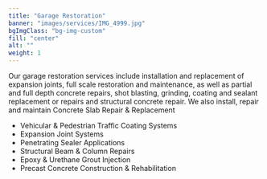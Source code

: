 ```yaml
---
title: "Garage Restoration"
banner: "images/services/IMG_4999.jpg"
bgImgClass: "bg-img-custom"
fill: "center"
alt: ""
weight: 1
---
```


Our garage restoration services include installation and replacement of expansion joints, full scale restoration and maintenance, as well as partial and full depth concrete repairs, shot blasting, grinding, coating and sealant replacement or repairs and structural concrete repair. We also install, repair and maintain
Concrete Slab Repair & Replacement

- Vehicular & Pedestrian Traffic Coating Systems
- Expansion Joint Systems
- Penetrating Sealer Applications
- Structural Beam & Column Repairs
- Epoxy & Urethane Grout Injection
- Precast Concrete Construction & Rehabilitation
